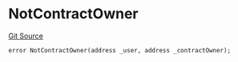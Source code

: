 # NotContractOwner
[Git Source](https://github.com/thrackle-io/Tron_Internal/blob/2eb992c5f8a67ecb6f7fb3675bc386aaa483c728/src/economic/ruleProcessor/RuleProcessorDiamondLib.sol)


```solidity
error NotContractOwner(address _user, address _contractOwner);
```

